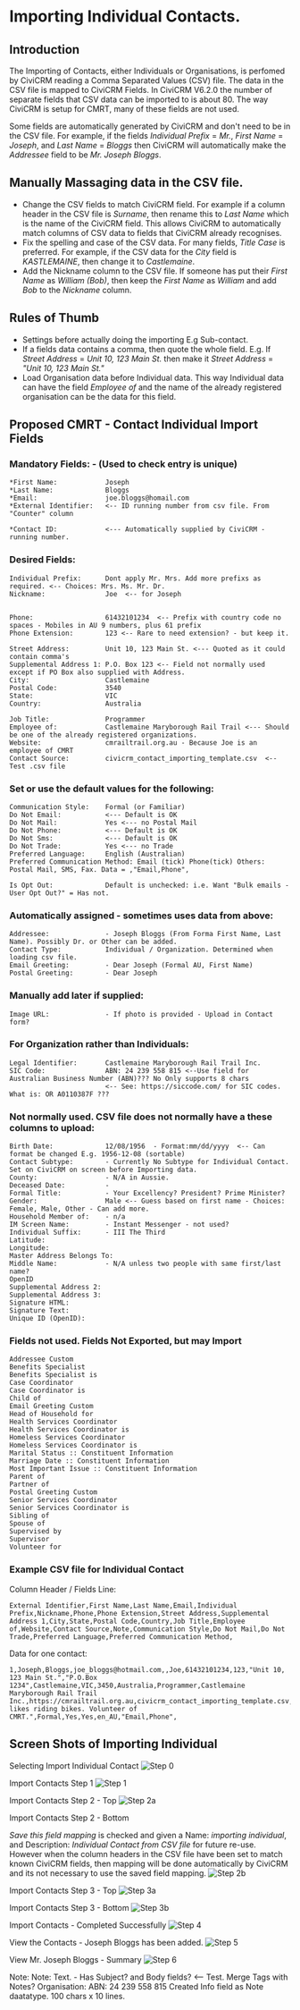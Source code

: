 # Importing Individual Contacts.

## Introduction

The Importing of Contacts, either Individuals or Organisations, is perfomed by CiviCRM reading a Comma Separated Values (CSV) file. The data in the CSV file is mapped to CiviCRM Fields.
In CiviCRM V6.2.0 the number of separate fields that CSV data can be imported to is about 80. The way CiviCRM is setup for CMRT, many of these fields are not used. 

Some fields are automatically generated by CiviCRM and don't need to be in the CSV file. For example, if the fields *Individual Prefix* = *Mr.*, *First Name* = *Joseph*, and *Last Name* = *Bloggs* then CiviCRM will automatically make the *Addressee* field to be *Mr. Joseph Bloggs*.

## Manually Massaging data in the CSV file.

* Change the CSV fields to match CiviCRM field. For example if a column header in the CSV file is *Surname*, then rename this to *Last Name* which is the name of the CiviCRM field. This allows CiviCRM to automatically match columns of CSV data to fields that CiviCRM already recognises.
* Fix the spelling and case of the CSV data. For many fields, *Title Case* is preferred. For example, if the CSV data for the *City* field is *KASTLEMAINE*, then change it to *Castlemaine*.
* Add the Nickname column to the CSV file. If someone has put their *First Name* as *William (Bob)*, then keep the *First Name* as *William* and add *Bob* to the *Nickname* column.

## Rules of Thumb
* Settings before actually doing the importing E.g Sub-contact.
* If a fields data contains a comma, then quote the whole field. E.g. If *Street Address* = *Unit 10, 123 Main St.* then  make it *Street Address* =  *"Unit 10, 123 Main St."*
* Load Organisation data before Individual data. This way Individual data can have the field *Employee of* and the name of the already registered organisation can be the data for this field.
  
## Proposed CMRT - Contact Individual Import Fields

### Mandatory Fields: - (Used to check entry is unique)
```
*First Name:            Joseph
*Last Name:             Bloggs
*Email:                 joe.bloggs@homail.com
*External Identifier:   <-- ID running number from csv file. From "Counter" column

*Contact ID:            <--- Automatically supplied by CiviCRM - running number. 
```
### Desired Fields:
```
Individual Prefix:      Dont apply Mr. Mrs. Add more prefixs as required. <-- Choices: Mrs. Ms. Mr. Dr.
Nickname:               Joe  <-- for Joseph


Phone:                  61432101234  <-- Prefix with country code no spaces - Mobiles in AU 9 numbers, plus 61 prefix
Phone Extension:        123 <-- Rare to need extension? - but keep it.

Street Address:         Unit 10, 123 Main St. <--- Quoted as it could contain comma's 
Supplemental Address 1: P.O. Box 123 <-- Field not normally used except if PO Box also supplied with Address.
City:                   Castlemaine 
Postal Code:            3540
State:                  VIC
Country:                Australia

Job Title:              Programmer
Employee of:            Castlemaine Maryborough Rail Trail <--- Should be one of the already registered organizations.
Website:                cmrailtrail.org.au - Because Joe is an employee of CMRT
Contact Source:         civicrm_contact_importing_template.csv  <-- Test .csv file

```
### Set or use the default values for the following:
```
Communication Style:    Formal (or Familiar)
Do Not Email:           <--- Default is OK
Do Not Mail:            Yes <--- no Postal Mail
Do Not Phone:           <--- Default is OK
Do Not Sms:             <--- Default is OK
Do Not Trade:           Yes <--- no Trade
Preferred Language:     English (Australian)
Preferred Communication Method: Email (tick) Phone(tick) Others: Postal Mail, SMS, Fax. Data = ,"Email,Phone",

Is Opt Out:             Default is unchecked: i.e. Want "Bulk emails - User Opt Out?" = Has not.
```
### Automatically assigned - sometimes uses data from above:
```
Addressee:              - Joseph Bloggs (From Forma First Name, Last Name). Possibly Dr. or Other can be added.
Contact Type:           Individual / Organization. Determined when loading csv file.
Email Greeting:         - Dear Joseph (Formal AU, First Name)
Postal Greeting:        - Dear Joseph
```
### Manually add later if supplied:
```
Image URL:              - If photo is provided - Upload in Contact form?
```
### For Organization rather than Individuals:
```
Legal Identifier:       Castlemaine Maryborough Rail Trail Inc.
SIC Code:               ABN: 24 239 558 815 <--Use field for Australian Business Number (ABN)??? No Only supports 8 chars  
                        <-- See: https://siccode.com/ for SIC codes. What is: OR A0110387F ???
```
### Not normally used. CSV file does not normally have a these columns to upload:
```
Birth Date:             12/08/1956  - Format:mm/dd/yyyy  <-- Can format be changed E.g. 1956-12-08 (sortable)
Contact Subtype:        - Currently No Subtype for Individual Contact. Set on CiviCRM on screen before Importing data.
County:                 - N/A in Aussie.
Deceased Date:          -
Formal Title:           - Your Excellency? President? Prime Minister?
Gender:                 Male <-- Guess based on first name - Choices: Female, Male, Other - Can add more.
Household Member of:    - n/a
IM Screen Name:         - Instant Messenger - not used? 
Individual Suffix:      - III The Third
Latitude:
Longitude:
Master Address Belongs To:
Middle Name:            - N/A unless two people with same first/last name?
OpenID
Supplemental Address 2:
Supplemental Address 3:
Signature HTML:
Signature Text:
Unique ID (OpenID):
```
### Fields not used. Fields Not Exported, but may Import
```
Addressee Custom
Benefits Specialist
Benefits Specialist is
Case Coordinator
Case Coordinator is
Child of
Email Greeting Custom
Head of Household for
Health Services Coordinator
Health Services Coordinator is
Homeless Services Coordinator
Homeless Services Coordinator is
Marital Status :: Constituent Information
Marriage Date :: Constituent Information
Most Important Issue :: Constituent Information
Parent of
Partner of
Postal Greeting Custom
Senior Services Coordinator
Senior Services Coordinator is
Sibling of
Spouse of
Supervised by
Supervisor
Volunteer for
```
### Example CSV file for Individual Contact

Column Header / Fields Line:
```
External Identifier,First Name,Last Name,Email,Individual Prefix,Nickname,Phone,Phone Extension,Street Address,Supplemental Address 1,City,State,Postal Code,Country,Job Title,Employee of,Website,Contact Source,Note,Communication Style,Do Not Mail,Do Not Trade,Preferred Language,Preferred Communication Method,
```
Data for one contact:
```
1,Joseph,Bloggs,joe_bloggs@hotmail.com,,Joe,61432101234,123,"Unit 10, 123 Main St.","P.O.Box 1234",Castlemaine,VIC,3450,Australia,Programmer,Castlemaine Maryborough Rail Trail Inc.,https://cmrailtrail.org.au,civicrm_contact_importing_template.csv,"Joe likes riding bikes. Volunteer of CMRT.",Formal,Yes,Yes,en_AU,"Email,Phone",
```
## Screen Shots of Importing Individual

Selecting Import Individual Contact
![Step 0](images/import_individual/import_step_0.png)


Import Contacts Step 1
![Step 1](images/import_individual/import_step_1.png)

Import Contacts Step 2 - Top
![Step 2a](images/import_individual/import_step_2a.png)

Import Contacts Step 2 - Bottom

*Save this field mapping* is checked and given a Name: *importing individual*, and Description: *Individual Contact from CSV file* for future re-use. However when the column headers in the CSV file have been set to match known CiviCRM fields, then mapping will be done automatically by CiviCRM and its not necessary to use the saved field mapping.
![Step 2b](images/import_individual/import_step_2b.png)

Import Contacts Step 3 - Top
![Step 3a](images/import_individual/import_step_3a.png)

Import Contacts Step 3 - Bottom
![Step 3b](images/import_individual/import_step_3b.png)

Import Contacts - Completed Successfully
![Step 4](images/import_individual/import_step_4.png)

View the Contacts - Joseph Bloggs has been added.
![Step 5](images/import_individual/import_step_5.png)

View Mr. Joseph Bloggs - Summary
![Step 6](images/import_individual/import_step_6.png)


Note:
Note:                   Text. - Has Subject? and Body fields? <-- Test. Merge Tags with Notes? Organisation: ABN: 24 239 558 815
Created Info field as Note daatatype. 100 chars x 10 lines.




